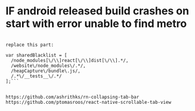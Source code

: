# IF android released build crashes on start with error unable to find metro

``` add three splash in : node_modules\metro-config\src\defaults\blacklist.js

replace this part:

var sharedBlacklist = [
  /node_modules[\/\\]react[\/\\]dist[\/\\].*/,
  /website\/node_modules\/.*/,
  /heapCapture\/bundle\.js/,
  /.*\/__tests__\/.*/
];```


https://github.com/ashrithks/rn-collapsing-tab-bar
https://github.com/ptomasroos/react-native-scrollable-tab-view